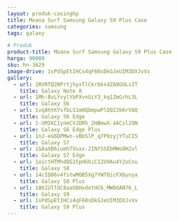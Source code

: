 ```yaml
---
layout: produk-casinghp
title: Moana Surf Samsung Galaxy S9 Plus Case
categories: samsung
tags: galaxy

# Produk
product-title: Moana Surf Samsung Galaxy S9 Plus Case
harga: 90000
sku: hn-3629
image-drive: 1sPdSpEtIHCs4qF60sDkGJeUIM3DXJvVx
gallery:
  - url: 1RVRTQ2NPrtjhyxTlCkrbks4ZA8GULsIT
    title: Galaxy Note 8
  - url: 1Mh-BvLYvylYbPXvnUiY3_kq1ZmGrhL3L
    title: Galaxy S6
  - url: 1vq8htKYsfbLS1m0QbmpwPlDQ2JkKrV8Q
    title: Galaxy S6 Edge
  - url: 1-UMIKC1ynmCVJDRh_2HBmwX-4ACzl2ON
    title: Galaxy S6 Edge Plus
  - url: 1nJ-eG6DPMwn-vBb5lP_q7P0zyjYTuCI5
    title: Galaxy S7
  - url: 1GAaXB6iumhTVuxx-2INYSSEbMWoOH2vl
    title: Galaxy S7 Edge
  - url: 1oictHTMhdQG15pHGbiC12U9Au4Y2oCnu
    title: Galaxy S8
  - url: 14cIQ06v4fstwMOB5Xg7YWT0icFXbynya
    title: Galaxy S8 Plus
  - url: 186IUlTdC8aaO8HxdetHC6_MW0dAN76_L
    title: Galaxy S9
  - url: 1sPdSpEtIHCs4qF60sDkGJeUIM3DXJvVx
    title: Galaxy S9 Plus
---
```

